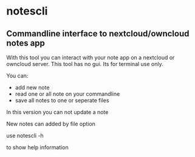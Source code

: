 # notescli

## Commandline interface to nextcloud/owncloud notes app

With this tool you can interact with your note app on a nextcloud or owncloud server.
This tool has no gui. Its for terminal use only.

You can:

* add new note
* read one or all note on your commandline
* save all notes to one or seperate files

In this version you can not update a note

New notes can added by file option

use
    notescli -h

to show help information
